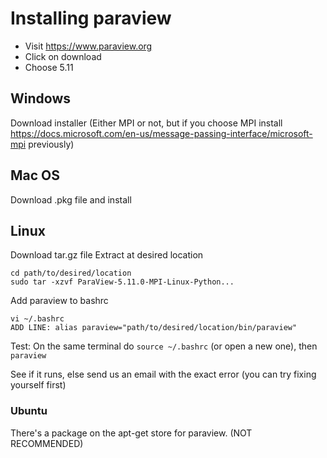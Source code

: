 # Installing paraview

* Visit https://www.paraview.org 
* Click on download
* Choose 5.11
  
## Windows
Download installer (Either MPI or not, but if you choose MPI install https://docs.microsoft.com/en-us/message-passing-interface/microsoft-mpi previously)

## Mac OS
Download .pkg file and install

## Linux
Download tar.gz file
Extract at desired location

```
cd path/to/desired/location
sudo tar -xzvf ParaView-5.11.0-MPI-Linux-Python...
```

Add paraview to bashrc
```
vi ~/.bashrc
ADD LINE: alias paraview="path/to/desired/location/bin/paraview"
```

Test:
On the same terminal do `source ~/.bashrc` (or open a new one), then
`paraview`

See if it runs, else send us an email with the exact error (you can try fixing yourself first)

### Ubuntu
There's a package on the apt-get store for paraview. (NOT RECOMMENDED)
